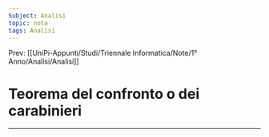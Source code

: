 ```yaml
---
Subject: Analisi
topic: nota
tags: Analisi
---
```


Prev: [[UniPi-Appunti/Studi/Triennale Informatica/Note/1° Anno/Analisi/Analisi]]

# Teorema del confronto o dei carabinieri
---
